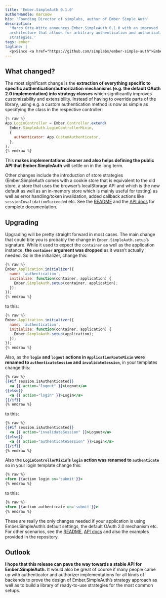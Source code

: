 ```yaml
---
title: 'Ember.SimpleAuth 0.1.0'
authorHandle: marcoow
bio: 'Founding Director of simplabs, author of Ember Simple Auth'
description:
  'Marco Otte-Witte announces Ember.SimpleAuth 0.1.0 with an improved
  architecture that allows for arbitrary authentication and authorization
  strategies.'
tags: ember
tagline: |
  <p>Since <a href="https://github.com/simplabs/ember-simple-auth">Ember.SimpleAuth</a> was released in October 2013, there were lots of issues reported, pull requests submitted and merged etc. <strong>Now all this feedback together with some fundamental design improvements results in the <a href="https://github.com/simplabs/ember-simple-auth/releases/tag/0.1.0">release of the 0.1.0 version of Ember.SimpleAuth</a>.</strong> This is hopefully paving the way for a soon-to-be-released version 1.0.</p>
---
```


## What changed?

The most significant change is the **extraction of everything specific to
specific authentication/authorization mechanisms (e.g. the default OAuth 2.0
implementation) into strategy classes** which significantly improves
customizability and extensibility. Instead of having to override parts of the
library, using e.g. a custom authentication method is now as simple as
specifying the class in the respective controller:

```js
{% raw %}
App.LoginController = Ember.Controller.extend(
  Ember.SimpleAuth.LoginControllerMixin,
  {
    authenticator: App.CustomAuthenticator,
  },
);
{% endraw %}
```

This **makes implementations cleaner and also helps defining the public API that
Ember.SimpleAuth** will settle on in the long term.

Other changes include the introduction of store strategies (Ember.SimpleAuth
comes with a cookie store that is equivalent to the old store, a store that uses
the browser’s localStorage API and which is the new default as well as an
in-memory store which is mainly useful for testing) as well as error
handling/token invalidation, added callback actions like
`sessionInvalidationSucceeded` etc. See the
[README](https://github.com/simplabs/ember-simple-auth#readme) and the
[API docs](http://ember-simple-auth.com/api/) for complete documentation.

## Upgrading

Upgrading will be pretty straight forward in most cases. The main change that
could bite you is probably the change in `Ember.SimpleAuth.setup`’s signature.
While it used to expect the `container` as well as the application instance,
**the `container` argument was dropped** as it wasn’t actually needed. So in the
initializer, change this:

```js
{% raw %}
Ember.Application.initializer({
  name: 'authentication',
  initialize: function(container, application) {
    Ember.SimpleAuth.setup(container, application);
  });
});
{% endraw %}
```

to this:

```js
{% raw %}
Ember.Application.initializer({
  name: 'authentication',
  initialize: function(container, application) {
    Ember.SimpleAuth.setup(application);
  });
});
{% endraw %}
```

Also, as the **`login` and `logout` actions in `ApplicationRouteMixin` were
renamed to `authenticateSession` and `invalidateSession`**, in your templates
change this:

```hbs
{% raw %}
{{#if session.isAuthenticated}}
  <a {{ action="logout" }}>Logout</a>
{{else}}
  <a {{ action="login" }}>Login</a>
{{/if}}
{% endraw %}
```

to this:

```hbs
{% raw %}
{{#if session.isAuthenticated}}
  <a {{ action="invalidateSession" }}>Logout</a>
{{else}}
  <a {{ action="authenticateSession" }}>Login</a>
{{/if}}
{% endraw %}
```

Also the **`LoginControllerMixin`’s `login` action was renamed to
`authenticate`** so in your login template change this:

```hbs
{% raw %}
<form {{action login on='submit'}}>
{% endraw %}
```

to this:

```hbs
{% raw %}
<form {{action authenticate on='submit'}}>
{% endraw %}
```

These are really the only changes needed if your application is using
Ember.SimpleAuth’s default settings, the default OAuth 2.0 mechanism etc. For
other scenarios, see the
[README](https://github.com/simplabs/ember-simple-auth#readme),
[API docs](http://ember-simple-auth.com/api/) and also the examples provided in
the repository.

## Outlook

**I hope that this release can pave the way towards a stable API for
Ember.SimpleAuth.** It would also be great of course if many people came up with
authenticator and authorizer implementations for all kinds of backends to prove
the design of Ember.SimpleAuth’s strategy approach as well as to build a library
of ready-to-use strategies for the most common setups.
